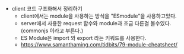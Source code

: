 - client 코드 구조화해서 정리하기
  - client에서는 module을 사용하는 방식을 "ESmodule"을 사용하고있다.
  - server에서 사용한 request 함수와 module과 조금 다른걸 볼수있다. (commonjs 이라고 부른다.)
  - ES Module은 import 와 export 라는 키워드를 사용한다.
  - https://www.samanthaming.com/tidbits/79-module-cheatsheet/
